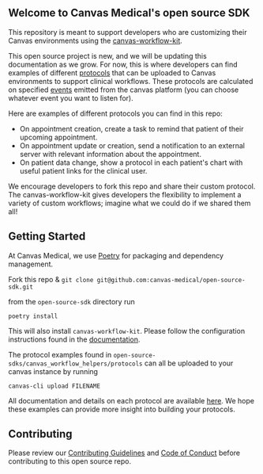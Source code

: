 ## Welcome to Canvas Medical's open source SDK

This repository is meant to support developers who are customizing their Canvas environments using the [canvas-workflow-kit](https://docs.canvasmedical.com/docs/sdk-quickstart).

This open source project is new, and we will be updating this documentation as we grow.
For now, this is where developers can find examples of different [protocols](https://docs.canvasmedical.com/docs/canvas-cli#upload) that can be uploaded to Canvas environments to support clinical workflows. These protocols are calculated on specified [events](https://docs.canvasmedical.com/docs/event-types) emitted from the canvas platform (you can choose whatever event you want to listen for).

Here are examples of different protocols you can find in this repo:

- On appointment creation, create a task to remind that patient of their upcoming appointment.
- On appointment update or creation, send a notification to an external server with relevant information about the appointment.
- On patient data change, show a protocol in each patient's chart with useful patient links for the clinical user.

We encourage developers to fork this repo and share their custom protocol. The canvas-workflow-kit gives developers the flexibility to implement a variety of custom workflows; imagine what we could do if we shared them all!

## Getting Started

At Canvas Medical, we use [Poetry](https://python-poetry.org/) for packaging and dependency management.

Fork this repo & `git clone git@github.com:canvas-medical/open-source-sdk.git`

from the `open-source-sdk` directory run

```
poetry install
```

This will also install `canvas-workflow-kit`. Please follow the configuration instructions found in the [documentation](https://docs.canvasmedical.com/docs/canvas-cli#settings).

The protocol examples found in `open-source-sdks/canvas_workflow_helpers/protocols` can all be uploaded to your canvas instance by running

```
canvas-cli upload FILENAME
```

All documentation and details on each protocol are available [here](https://docs.canvasmedical.com/docs/protocol-examples).
We hope these examples can provide more insight into building your protocols.

## Contributing

Please review our [Contributing Guidelines](https://github.com/canvas-medical/open-source-sdk/blob/main/CONTRIBUTING.md) and [Code of Conduct](https://github.com/canvas-medical/open-source-sdk/blob/main/CODE_OF_CONDUCT.md) before contributing to this open source repo.
